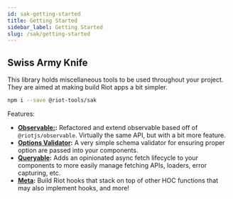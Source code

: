 ```yaml
---
id: sak-getting-started
title: Getting Started
sidebar_label: Getting Started
slug: /sak/getting-started
---
```


## Swiss Army Knife

This library holds miscellaneous tools to be used throughout your project. They are aimed at making build Riot apps a bit simpler.

```bash
npm i --save @riot-tools/sak
```

Features:

- **[Observable:](observable):** Refactored and extend observable based off of `@riotjs/observable`. Virtually the same API, but with a bit more feature.
- **[Options Validator](options-validator):** A very simple schema validator for ensuring proper option are passed into your components.
- **[Queryable](queryable):** Adds an opinionated async fetch lifecycle to your components to more easily manage fetching APIs, loaders, error capturing, etc.
- **[Meta](meta):** Build Riot hooks that stack on top of other HOC functions that may also implement hooks, and more!
